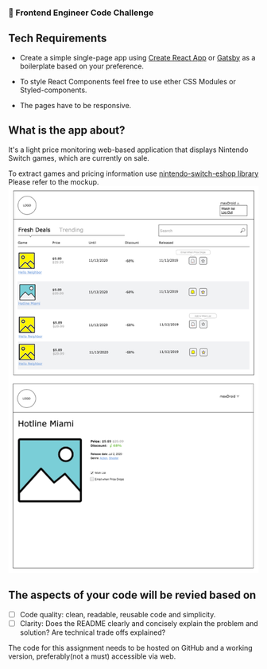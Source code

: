 ### 👷 Frontend Engineer Code Challenge

## Tech Requirements

- Create a simple single-page app using [Create React App](https://github.com/facebook/create-react-app) or [Gatsby](https://www.gatsbyjs.org/) as a boilerplate based on your preference.

- To style React Components feel free to use ether CSS Modules or Styled-components.

- The pages have to be responsive.

## What is the app about?

It's a light price monitoring web-based application that displays Nintendo Switch games, which are currently on sale. 

To extract games and pricing information use [nintendo-switch-eshop library](https://lmmfranco.github.io/nintendo-switch-eshop/index.html)
Please refer to the mockup.
![mockup](mockup.png)


## The aspects of your code will be revied based on

- [ ] Code quality: clean, readable, reusable code and simplicity.
- [ ] Clarity:  Does the README clearly and concisely explain the problem and solution? Are technical trade offs explained?

The code for this assignment needs to be hosted on GitHub and a working version, preferably(not a must) accessible via web.


